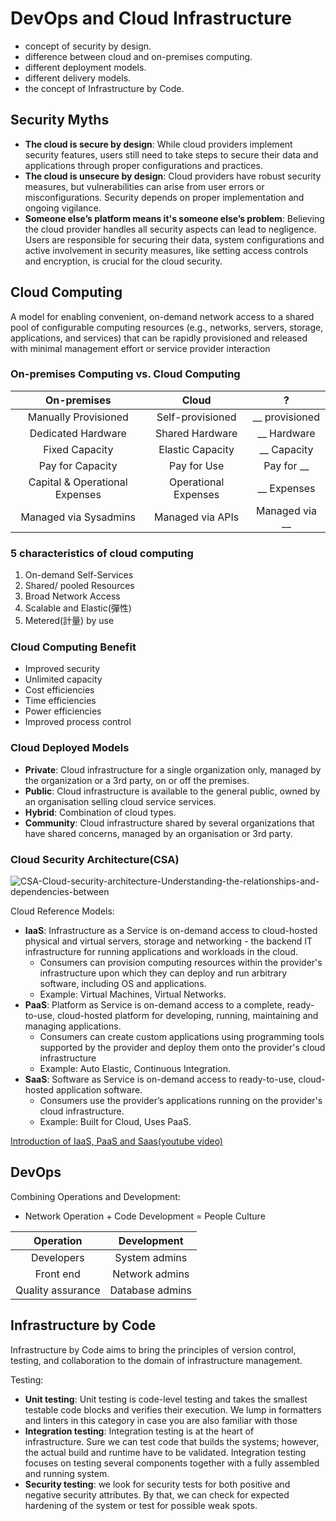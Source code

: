 # DevOps and Cloud Infrastructure
- concept of security by design.
- difference between cloud and on-premises computing. 
- different deployment models. 
- different delivery models. 
- the concept of Infrastructure by Code.
## Security Myths 
- **The cloud is secure by design**: While cloud providers implement security features, users still need to take steps to secure their data and applications through proper configurations and practices.
- **The cloud is unsecure by design**: Cloud providers have robust security measures, but vulnerabilities can arise from user errors or misconfigurations. Security depends on proper implementation and ongoing vigilance.
- **Someone else’s platform means it's someone else’s problem**: Believing the cloud provider handles all security aspects can lead to negligence. Users are responsible for securing their data, system configurations and active involvement in security measures, like setting access controls and encryption, is crucial for the cloud security.
## Cloud Computing
A model for enabling convenient, on-demand network access to a shared pool of configurable computing resources (e.g., networks, servers, storage, applications, and services) that can be rapidly provisioned and released with minimal management effort or service provider interaction

### On-premises Computing vs. Cloud Computing
  
| On-premises | Cloud | ? |
| :----:| :----: | :----: |
| Manually Provisioned | Self-provisioned | __ provisioned |
| Dedicated Hardware | Shared Hardware | __ Hardware |
| Fixed Capacity | Elastic Capacity | __ Capacity |
| Pay for Capacity  | Pay for Use | Pay for __ |
| Capital & Operational Expenses | Operational Expenses | __ Expenses |
| Managed via Sysadmins | Managed via APIs | Managed via __ |

### 5 characteristics of cloud computing
1. On-demand Self-Services
2. Shared/ pooled Resources
3. Broad Network Access
4. Scalable and Elastic(彈性)
5. Metered(計量) by use

### Cloud Computing Benefit
- Improved security
- Unlimited capacity
- Cost efficiencies
- Time efficiencies
- Power efficiencies
- Improved process control

### Cloud Deployed Models
- **Private**: Cloud infrastructure for a single organization only, managed by the organization or a 3rd party, on or off the premises. 
- **Public**: Cloud infrastructure is available to the general public, owned by an organisation selling cloud service services.  
- **Hybrid**: Combination of cloud types. 
- **Community**: Cloud infrastructure shared by several organizations that have shared concerns, managed by an organisation or 3rd party. 

### Cloud Security Architecture(CSA) 
![CSA-Cloud-security-architecture-Understanding-the-relationships-and-dependencies-between](https://github.com/ylai06/Web_security/assets/108776748/5d1a70d9-6116-43b9-b93d-4e45ed8804e7)

Cloud Reference Models:
- **IaaS**: Infrastructure as a Service is on-demand access to cloud-hosted physical and virtual servers, storage and networking - the backend IT infrastructure for running applications and workloads in the cloud.
  - Consumers can provision computing resources within the provider's infrastructure upon which they can deploy and run arbitrary software, including OS and applications.
  - Example: Virtual Machines, Virtual Networks.
- **PaaS**: Platform as Service is on-demand access to a complete, ready-to-use, cloud-hosted platform for developing, running, maintaining and managing applications.
  - Consumers can create custom applications using programming tools supported by the provider and deploy them onto the provider's cloud infrastructure
  - Example: Auto Elastic, Continuous Integration.
- **SaaS**: Software as Service is on-demand access to ready-to-use, cloud-hosted application software.
  - Consumers use the provider’s applications running on the provider's cloud infrastructure.
  - Example: Built for Cloud, Uses PaaS.

[Introduction of IaaS, PaaS and Saas(youtube video)](https://www.youtube.com/watch?v=36zducUX16w&ab_channel=EcourseReview)
 
## DevOps
Combining Operations and Development:
- Network Operation + Code Development = People Culture

| Operation | Development |
| :----:| :----: |
| Developers | System admins |
| Front end | Network admins |
| Quality assurance | Database admins |


## Infrastructure by Code
Infrastructure by Code aims to bring the principles of version control, testing, and collaboration to the domain of infrastructure management.

Testing:
- **Unit testing**: Unit testing is code-level testing and takes the smallest testable code blocks and verifies their execution. We lump in formatters and linters in this category in case you are also familiar with those
- **Integration testing**: Integration testing is at the heart of infrastructure. Sure we can test code that builds the systems; however, the actual build and runtime have to be validated. Integration testing focuses on testing several components together with a fully assembled and running system.
- **Security testing**: we look for security tests for both positive and negative security attributes. By that, we can check for expected hardening of the system or test for possible weak spots.

  

  


